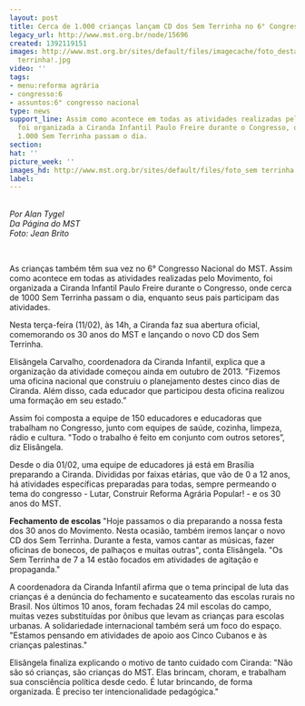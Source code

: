 ```yaml
---
layout: post
title: Cerca de 1.000 crianças lançam CD dos Sem Terrinha no 6° Congresso
legacy_url: http://www.mst.org.br/node/15696
created: 1392119151
images: http://www.mst.org.br/sites/default/files/imagecache/foto_destaque/foto_sem
  terrinha!.jpg
video: ''
tags:
- menu:reforma agrária
- congresso:6
- assuntos:6° congresso nacional
type: news
support_line: Assim como acontece em todas as atividades realizadas pelo Movimento,
  foi organizada a Ciranda Infantil Paulo Freire durante o Congresso, onde cerca de
  1.000 Sem Terrinha passam o dia.
section: 
hat: ''
picture_week: ''
images_hd: http://www.mst.org.br/sites/default/files/foto_sem terrinha!.jpg
label: 
---
```

<p style="text-align: left;"><em><br>Por Alan Tygel&nbsp;<br>Da Página do MST&nbsp;<br>Foto: Jean Brito</em></p><p style="text-align: left;"><em><br></em></p><p>As crianças também têm sua vez no 6° Congresso Nacional do MST. Assim como acontece em todas as atividades realizadas pelo Movimento, foi organizada a Ciranda Infantil Paulo Freire durante o Congresso, onde cerca de 1000 Sem Terrinha passam o dia, enquanto seus pais participam das atividades.&nbsp;</p><p>Nesta terça-feira (11/02), às 14h, a Ciranda faz sua abertura oficial, comemorando os 30 anos do MST e lançando o novo CD dos Sem Terrinha.&nbsp;</p><p><img style="margin: 10px; float: right;" src="http://www.mst.org.br/sites/default/files/foto_sem%20terrinha_0.jpg" alt=""></p><div><p>Elisângela Carvalho, coordenadora da Ciranda Infantil, explica que a organização da atividade começou ainda em outubro de 2013. "Fizemos uma oficina nacional que construiu o planejamento destes cinco dias de Ciranda. Além disso, cada educador que participou desta oficina realizou uma formação em seu estado.”&nbsp;</p><p>Assim foi composta a equipe de 150 educadores e educadoras que trabalham no Congresso, junto com equipes de saúde, cozinha, limpeza, rádio e cultura. "Todo o trabalho é feito em conjunto com outros setores”, diz Elisângela.&nbsp;</p><p>Desde o dia 01/02, uma equipe de educadores já está em&nbsp;Brasília preparando a Ciranda. Divididas por faixas etárias, que vão de 0 a 12 anos, há atividades específicas preparadas para todas, sempre permeando o tema do congresso - Lutar, Construir Reforma Agrária Popular! - e os 30 anos do MST.&nbsp;</p><p><strong>Fechamento de escolas&nbsp;</strong>"Hoje passamos o dia preparando a nossa festa dos 30 anos do Movimento. Nesta ocasião, também iremos lançar o novo CD dos Sem Terrinha. Durante a festa, vamos cantar as músicas, fazer oficinas de bonecos, de palhaços e muitas outras", conta Elisângela. "Os Sem Terrinha de 7 a 14 estão focados em atividades de agitação e propaganda."&nbsp;</p><p>A coordenadora da Ciranda Infantil afirma que o tema principal de luta das crianças é a denúncia do fechamento e sucateamento das escolas rurais no Brasil. Nos últimos 10 anos, foram fechadas 24 mil escolas do campo, muitas vezes substituídas por ônibus que levam as crianças para escolas urbanas. A solidariedade internacional também será um foco do espaço. "Estamos pensando em atividades de apoio aos Cinco Cubanos e às crianças palestinas."&nbsp;</p><p>Elisângela finaliza explicando o motivo de tanto cuidado com Ciranda: "Não são só crianças, são crianças do MST. Elas brincam, choram, e trabalham sua consciência política desde cedo. É lutar brincando, de forma organizada. É preciso ter intencionalidade pedagógica."&nbsp;</p></div>
